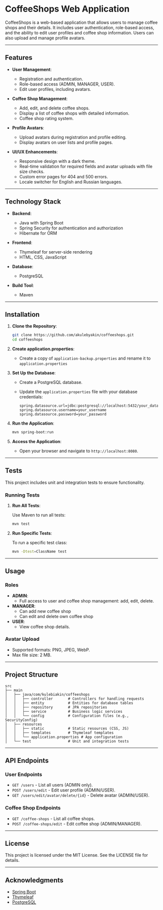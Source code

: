 # CoffeeShops Web Application

CoffeeShops is a web-based application that allows users to manage coffee shops and their details. It includes user authentication, role-based access, and the ability to edit user profiles and coffee shop information. Users can also upload and manage profile avatars.

---

## Features

- **User Management**:
    - Registration and authentication.
    - Role-based access (ADMIN, MANAGER, USER).
    - Edit user profiles, including avatars.

- **Coffee Shop Management**:
    - Add, edit, and delete coffee shops.
    - Display a list of coffee shops with detailed information.
    - Coffee shop rating system.

- **Profile Avatars**:
    - Upload avatars during registration and profile editing.
    - Display avatars on user lists and profile pages.

- **UI/UX Enhancements**:
    - Responsive design with a dark theme.
    - Real-time validation for required fields and avatar uploads with file size checks.
    - Custom error pages for 404 and 500 errors.
    - Locale switcher for English and Russian languages.

---

## Technology Stack

- **Backend**:
    - Java with Spring Boot
    - Spring Security for authentication and authorization
    - Hibernate for ORM

- **Frontend**:
    - Thymeleaf for server-side rendering
    - HTML, CSS, JavaScript

- **Database**:
    - PostgreSQL

- **Build Tool**:
    - Maven

---

## Installation

1. **Clone the Repository**:

   ```bash
   git clone https://github.com/akulebyakin/coffeeshops.git
   cd coffeeshops
   ```

2. **Create application.properties**:

   - Create a copy of `application-backup.properties` and rename it to `application.properties`
   
3. **Set Up the Database**:

    - Create a PostgreSQL database.
    - Update the `application.properties` file with your database credentials:

      ```properties
      spring.datasource.url=jdbc:postgresql://localhost:5432/your_database_name
      spring.datasource.username=your_username
      spring.datasource.password=your_password
      ```

4. **Run the Application**:

   ```bash
   mvn spring-boot:run
   ```

5. **Access the Application**:

    - Open your browser and navigate to `http://localhost:8080`.

---

## Tests

This project includes unit and integration tests to ensure functionality.

### Running Tests

1. **Run All Tests**:

   Use Maven to run all tests:

   ```bash
   mvn test
   ```

2. **Run Specific Tests**:

   To run a specific test class:

   ```bash
   mvn -Dtest=ClassName test
   ```

---

## Usage

### Roles

- **ADMIN**:
    - Full access to user and coffee shop management: add, edit, delete.
- **MANAGER**:
    - Can add new coffee shop
    - Can edit and delete own coffee shop
- **USER**:
    - View coffee shop details.

### Avatar Upload

- Supported formats: PNG, JPEG, WebP.
- Max file size: 2 MB.

---

## Project Structure

```plaintext
src
├── main
│   ├── java/com/kulebiakin/coffeeshops
│   │   ├── controller       # Controllers for handling requests
│   │   ├── entity           # Entities for database tables
│   │   ├── repository       # JPA repositories
│   │   ├── service          # Business logic services
│   │   └── config           # Configuration files (e.g., SecurityConfig)
│   ├── resources
│   │   ├── static           # Static resources (CSS, JS)
│   │   ├── templates        # Thymeleaf templates
│   │   └── application.properties # App configuration
│   └── test                 # Unit and integration tests
```

---

## API Endpoints

### User Endpoints
- `GET /users` - List all users (ADMIN only).
- `POST /users/edit` - Edit user profile (ADMIN/USER).
- `GET /users/edit/avatar/delete/{id}` - Delete avatar (ADMIN/USER).

### Coffee Shop Endpoints
- `GET /coffee-shops` - List all coffee shops.
- `POST /coffee-shops/edit` - Edit coffee shop (ADMIN/MANAGER).

---

## License

This project is licensed under the MIT License. See the LICENSE file for details.

---

## Acknowledgments

- [Spring Boot](https://spring.io/projects/spring-boot)
- [Thymeleaf](https://www.thymeleaf.org/)
- [PostgreSQL](https://www.postgresql.org/)
